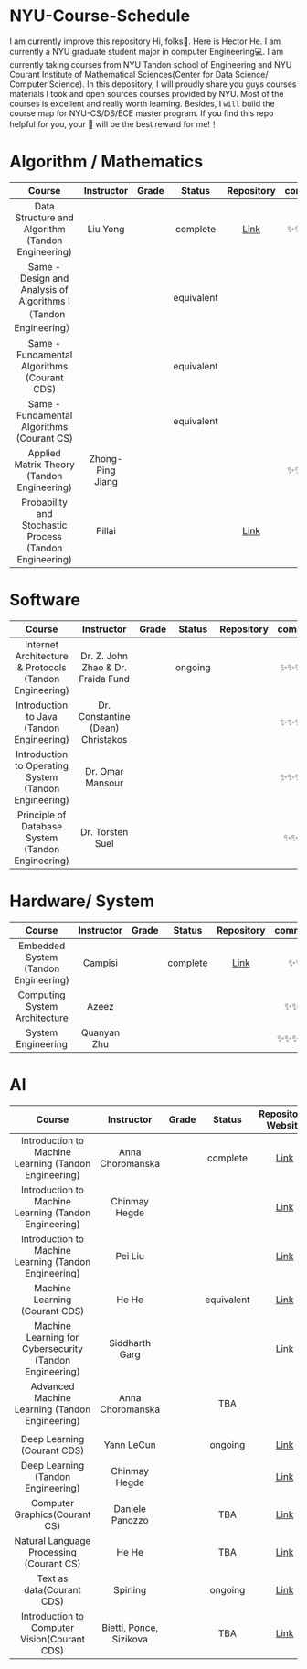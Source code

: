 # NYU-Course-Schedule

 I am currently improve this repository
 Hi, folks👋. Here is Hector He. I am currently a NYU graduate student major in computer Engineering💻. 
 I am currently taking courses from NYU Tandon school of Engineering and NYU Courant Institute of Mathematical Sciences(Center for Data Science/ Computer Science).
 In this depository, I will proudly share you guys courses materials I took and open sources courses provided by NYU. Most of the courses is excellent and really worth learning.
 Besides, I `will` build the course map for NYU-CS/DS/ECE master program. 
 If you find this repo helpful for you, your 🌟 will be the best reward for me!！

# Algorithm / Mathematics 

|                  Course                  | Instructor | Grade |   Status   |                Repository                | comment |
| :--------------------------------------: | :--------: | :---: | :--------: | :--------------------------------------: | :-----: |
| Data Structure and Algorithm (Tandon Engineering) |  Liu Yong  |       |  complete  | [Link](https://github.com/HectorHHZ/DSA) |  ✨✨✨✨✨  |
| Same - Design and Analysis of Algorithms I（Tandon Engineering） |            |       | equivalent |                                          |         |
| Same - Fundamental Algorithms (Courant CDS) |            |       | equivalent |                                          |         |
| Same - Fundamental Algorithms (Courant CS) |            |       | equivalent |                                          |         |
| Applied Matrix Theory (Tandon Engineering) |  Zhong-Ping Jiang  |       |         |                        |  ✨✨✨✨✨  |
| Probability and Stochastic Process (Tandon Engineering)| Pillai |      |          | [Link](http://www.mhhe.com/engcs/electrical/papoulis/ippt.mhtml) |          | 



# Software

|                  Course                  |             Instructor              | Grade | Status  | Repository | comment |
| :--------------------------------------: | :---------------------------------: | :---: | :-----: | :--------: | :-----: |
| Internet Architecture & Protocols (Tandon Engineering) | Dr. Z. John Zhao &  Dr. Fraida Fund |       | ongoing |            |  ✨✨✨✨✨  |
| Introduction to Java (Tandon Engineering) |  Dr. Constantine (Dean) Christakos  |       |         |            |  ✨✨✨✨✨  |
| Introduction to Operating System (Tandon Engineering) | Dr. Omar Mansour |        |       |       |   ✨✨✨✨✨   |
| Principle of Database System (Tandon Engineering) | Dr. Torsten Suel |       |        |        |    ✨✨✨✨|   



# Hardware/ System

|                Course                | Instructor | Grade |  Status  |                Repository                | comment |
| :----------------------------------: | :--------: | :---: | :------: | :--------------------------------------: | :-----: |
| Embedded System (Tandon Engineering) |  Campisi   |       | complete | [Link](https://github.com/HectorHHZ/RealTime_EmbeddedSystem) |   ✨✨    |
| Computing System Architecture        |  Azeez     |       |          |                                                              |   ✨✨✨  |
| System Engineering                   | Quanyan Zhu|       |          |                                                              |   ✨✨✨✨✨ | 



# AI

|                  Course                  |       Instructor        | Grade |   Status   |           Repository/ Website            | comment |
| :--------------------------------------: | :---------------------: | :---: | :--------: | :--------------------------------------: | :-----: |
| Introduction to Machine Learning (Tandon Engineering) |    Anna Choromanska     |       |  complete  | [Link](https://github.com/HectorHHZ/Intro-to-ML) |  ✨✨✨✨   |
| Introduction to Machine Learning (Tandon Engineering) |    Chinmay Hegde     |          |            | [Link](https://chinmayhegde.github.io/introml-notes-sp2020)                                                         | ✨✨✨✨✨
| Introduction to Machine Learning (Tandon Engineering) |    Pei Liu    |          |            | [Link](https://github.com/pliugithub/MachineLearning)                                                         | ✨✨✨✨
|      Machine Learning (Courant CDS)      |          He He          |       | equivalent | [Link](https://nyu-ds1003.github.io/spring2021/#home) |  ✨✨✨✨✨  |
|    Machine Learning for Cybersecurity (Tandon Engineering)   |     Siddharth Garg      |       |            | [Link](https://wp.nyu.edu/ensure_group/el-gy-9163-machine-learning-for-cyber-security/)                                                      |    ✨✨✨✨    |
| Advanced Machine Learning (Tandon Engineering) |    Anna Choromanska     |       |    TBA     |                                          |  ✨✨✨✨✨  |
|                                          |                         |       |            |                                          |         |
|       Deep Learning (Courant CDS)        |       Yann LeCun        |       |  ongoing   | [Link](https://cds.nyu.edu/deep-learning/) |  ✨✨✨✨✨  |
|    Deep Learning (Tandon Engineering)    |      Chinmay Hegde      |       |            | [Link](https://chinmayhegde.github.io/dl-notes/)                                           |    ✨✨✨✨✨          |
|      Computer Graphics(Courant CS)       |     Daniele Panozzo     |       |    TBA     | [Link](https://github.com/danielepanozzo/cg) |         |
| Natural Language Processing (Courant CS) |          He He          |       |    TBA     | [Link](https://hhexiy.github.io/nlp/2021/schedule.html) |         |
|        Text as data(Courant CDS)         |        Spirling         |       |  ongoing   | [Link](https://github.com/ArthurSpirling/text-as-data-class-spring2021) |         |
| Introduction to Computer Vision(Courant CDS) | Bietti, Ponce, Sizikova |       |    TBA     | [Link](https://mtrager.github.io/introCV-fall2019/) |         |





